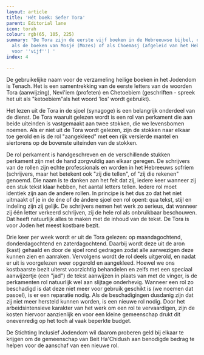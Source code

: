 ```yaml
---
layout: article
title: 'Hét boek: Sefer Tora'
parent: Editorial lane
icon: torah
colour: rgb(65, 105, 225)
summary: 'De Tora zijn de eerste vijf boeken in de Hebreeuwse bijbel, ook wel aangeduid
  als de boeken van Mosjé (Mozes) of als Choemasj (afgeleid van het Hebreeuwse woord
  voor ''vijf'') '
index: 4

---
```

De gebruikelijke naam voor de verzameling heilige boeken in het Jodendom is Tenach. Het is een samentrekking van de eerste letters van de woorden Tora (aanwijzing), Nevi'iem (profeten) en  Chetoebiem (geschriften - spreek het uit als "ketoebiem"als het woord 'los' wordt gebruikt).

Het lezen uit de Tora in de sjoel (synagoge) is een belangrijk onderdeel van de dienst. De Tora waaruit gelezen wordt is een rol van perkament die aan beide uiteinden is vastgemaakt aan twee stokken, die we levensbomen noemen. Als er niet uit de Tora wordt gelezen, zijn de stokken naar elkaar toe gerold en is de rol "aangekleed" met een rijk versierde mantel en siertorens op de bovenste uiteinden van de stokken.

De rol perkament is handgeschreven en de verschillende stukken perkament zijn met de hand zorgvuldig aan elkaar geregen. De schrijvers van de rollen zijn echte professionals en worden in het Hebreeuws sofriem (schrijvers, maar het betekent ook "zij die tellen", of "zij die rekenen" genoemd. Die naam is te danken aan het feit dat zij, iedere keer wanneer zij een stuk tekst klaar hebben, het aantal letters tellen. Iedere rol moet identiek zijn aan de andere rollen. In principe is het dus zo dat het niet uitmaakt of je in de éne of de ándere sjoel een rol opent: qua tekst, stijl en indeling zijn zij gelijk. De schrijvers nemen het werk zo serieus, dat wanneer zij één letter verkeerd schrijven, zij de hele rol als onbruikbaar beschouwen. Dat heeft natuurlijk alles te maken met de inhoud van de tekst. De Tora is voor Joden het meest kostbare bezit.

Drie keer per week wordt er uit de Tora gelezen: op maandagochtend, donderdagochtend en zaterdagochtend. Daarbij wordt deze uit de aron (kast) gehaald en door de sjoel rond gedragen zodat alle aanwezigen deze kunnen zien en aanraken. Vervolgens wordt de rol deels uitgerold, en nadat er uit is voorgelezen weer opgerold en aangekleed. Hoewel we ons kostbaarste bezit uiterst voorzichtig behandelen en zelfs met een speciaal aanwijzertje (een "jad") de tekst aanwijzen in plaats van met de vinger, is de perkamenten rol natuurlijk wel aan slijtage onderhevig. Wanneer een rol zo beschadigd is dat deze niet meer voor gebruik geschikt is (we noemen dat pasoel), is er een reparatie nodig. Als de beschadigingen dusdanig zijn dat zij niet meer hersteld kunnen worden, is een nieuwe rol nodig. Door het arbeidsintensieve karakter van het werk om een rol te vervaardigen, zijn de kosten hiervoor aanzienlijk en voor een kleine gemeenschap drukt dit onevenredig op het toch al vaak beperkte budget.

De Stichting Inclusief Jodendom wil daarom proberen geld bij elkaar te krijgen om de gemeenschap van Beit Ha'Chidush aan benodigde bedrag te helpen voor de aanschaf van een nieuwe rol. 